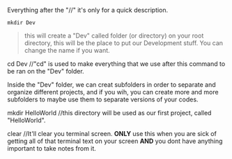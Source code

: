 Everything after the "//" it's only for a quick description.
```
mkdir Dev 
``` 
> this will create a "Dev" called folder (or directory) on your root directory, this will be the place to put our Development stuff. You can change the name if you want.

cd Dev //"cd" is used to make everything that we use after this command to be ran on the "Dev" folder.

Inside the "Dev" folder, we can creat subfolders in order to separate and organize different projects, and if you wih, you can create more and more subfolders to maybe use them to separate versions of your codes.

mkdir HelloWorld //this directory will be used as our first project, called "HelloWorld".

clear //It'll clear you terminal screen. **ONLY** use this when you are sick of getting all of that terminal text on your screen **AND** you dont have anything important to take notes from it. 

